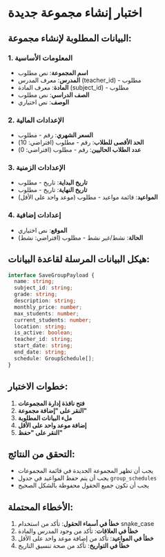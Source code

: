# اختبار إنشاء مجموعة جديدة

## البيانات المطلوبة لإنشاء مجموعة:

### 1. المعلومات الأساسية
- **اسم المجموعة**: نص مطلوب
- **المدرس**: معرف المدرس (teacher_id) - مطلوب
- **المادة**: معرف المادة (subject_id) - مطلوب
- **الصف الدراسي**: نص مطلوب
- **الوصف**: نص اختياري

### 2. الإعدادات المالية
- **السعر الشهري**: رقم - مطلوب
- **الحد الأقصى للطلاب**: رقم - مطلوب (افتراضي: 10)
- **عدد الطلاب الحاليين**: رقم - مطلوب (افتراضي: 0)

### 3. الإعدادات الزمنية
- **تاريخ البداية**: تاريخ - مطلوب
- **تاريخ النهاية**: تاريخ - مطلوب
- **المواعيد**: قائمة مواعيد - مطلوب (موعد واحد على الأقل)

### 4. إعدادات إضافية
- **الموقع**: نص اختياري
- **الحالة**: نشط/غير نشط - مطلوب (افتراضي: نشط)

## هيكل البيانات المرسلة لقاعدة البيانات:

```typescript
interface SaveGroupPayload {
  name: string;
  subject_id: string;
  grade: string;
  description: string;
  monthly_price: number;
  max_students: number;
  current_students: number;
  location: string;
  is_active: boolean;
  teacher_id: string;
  start_date: string;
  end_date: string;
  schedule: GroupSchedule[];
}
```

## خطوات الاختبار:

1. **فتح نافذة إدارة المجموعات**
2. **النقر على "إضافة مجموعة"**
3. **ملء البيانات المطلوبة**
4. **إضافة موعد واحد على الأقل**
5. **النقر على "حفظ"**

## التحقق من النتائج:

- يجب أن تظهر المجموعة الجديدة في قائمة المجموعات
- يجب أن يتم حفظ المواعيد في جدول `group_schedules`
- يجب أن تكون جميع الحقول محفوظة بالشكل الصحيح

## الأخطاء المحتملة:

1. **خطأ في أسماء الحقول**: تأكد من استخدام snake_case
2. **خطأ في العلاقات**: تأكد من وجود المدرس والمادة
3. **خطأ في المواعيد**: تأكد من إضافة موعد واحد على الأقل
4. **خطأ في التواريخ**: تأكد من صحة تنسيق التاريخ 